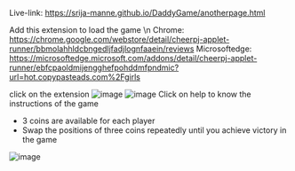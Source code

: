 Live-link: https://srija-manne.github.io/DaddyGame/anotherpage.html

Add this extension to load the game \n
Chrome: https://chrome.google.com/webstore/detail/cheerpj-applet-runner/bbmolahhldcbngedljfadjlognfaaein/reviews
Microsoftedge: https://microsoftedge.microsoft.com/addons/detail/cheerpj-applet-runner/ebfcpaoldmijengghefpohddmfpndmic?url=hot.copypasteads.com%2Fgirls

click on the extension 
![image](https://github.com/Srija-Manne/DaddyGame/assets/142595718/3cbf9819-2673-405f-8913-8525ad3f3e6d)
![image](https://github.com/Srija-Manne/DaddyGame/assets/142595718/392fd5db-e826-4f8d-aab1-b44e8e9caf78)
Click on help to know the instructions of the game
* 3 coins are available for each player 
* Swap the positions of three coins repeatedly until you achieve victory in the game
  
![image](https://github.com/Srija-Manne/DaddyGame/assets/142595718/d9429d22-cc86-414b-b401-a9cf83f775e7)

